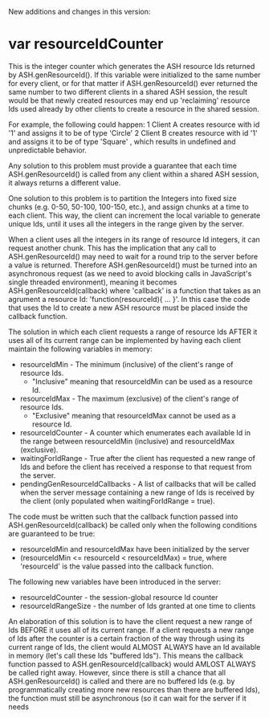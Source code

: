 New additions and changes in this version:
# var resourceIdCounter
This is the integer counter which generates the ASH resource Ids returned by ASH.genResourceId(). If this variable were initialized to the same number for every client, or for that matter if ASH.genResourceId() ever returned the same number to two different clients in a shared ASH session, the result would be that newly created resources may end up 'reclaiming' resource Ids used already by other clients to create a resource in the shared session.

For example, the following could happen:
 1 Client A creates resource with id '1' and assigns it to be of type 'Circle'
 2 Client B creates resource with id '1' and assigns it to be of type 'Square'
, which results in undefined and unpredictable behavior.

Any solution to this problem must provide a guarantee that each time ASH.genResourceId() is called from any client within a shared ASH session, it always returns a different value.

One solution to this problem is to partition the Integers into fixed size chunks (e.g. 0-50, 50-100, 100-150, etc.), and assign chunks at a time to each client. This way, the client can increment the local variable to generate unique Ids, until it uses all the integers in the range given by the server.

When a client uses all the integers in its range of resource Id integers, it can request another chunk. This has the implication that any call to ASH.genResourceId() may need to wait for a round trip to the server before a value is returned. Therefore ASH.genResourceId() must be turned into an asynchronous request (as we need to avoid blocking calls in JavaScript's single threaded environment), meaning it becomes ASH.genResourceId(callback) where 'callback' is a function that takes as an agrument a resource Id: 'function(resourceId){ ... }'. In this case the code that uses the Id to create a new ASH resource must be placed inside the callback function.

The solution in which each client requests a range of resource Ids AFTER it uses all of its current range can be implemented by having each client maintain the following variables in memory:
 - resourceIdMin - The minimum (inclusive) of the client's range of resource Ids.
     - "Inclusive" meaning that resourceIdMin can be used as a resource Id.
 - resourceIdMax - The maximum (exclusive) of the client's range of resource Ids.
     - "Exclusive" meaning that resourceIdMax cannot be used as a resource Id.
 - resourceIdCounter - A counter which enumerates each available Id in the range between resourceIdMin (inclusive) and resourceIdMax (exclusive).
 - waitingForIdRange - True after the client has requested a new range of Ids and before the client has received a response to that request from the server.
 - pendingGenResourceIdCallbacks - A list of callbacks that will be called when the server message containing a new range of Ids is received by the client (only populated when waitingForIdRange = true).
 
The code must be written such that the callback function passed into ASH.genResourceId(callback) be called only when the following conditions are guaranteed to be true:
 - resourceIdMin and resourceIdMax have been initialized by the server
 - (resourceIdMin <= resourceId < resourceIdMax) = true, where 'resourceId' is the value passed into the callback function.
 
The following new variables have been introduced in the server:
 - resourceIdCounter - the session-global resource Id counter
 - resourceIdRangeSize - the number of Ids granted at one time to clients

An elaboration of this solution is to have the client request a new range of Ids BEFORE it uses all of its current range. If a client requests a new range of Ids after the counter is a certain fraction of the way through using its current range of Ids, the client would ALMOST ALWAYS have an Id available in memory (let's call these Ids "buffered Ids"). This means the callback function passed to ASH.genResourceId(callback) would AMLOST ALWAYS be called right away. However, since there is still a chance that all ASH.genResourceId() is called and there are no buffered Ids (e.g. by programmatically creating more new resources than there are buffered Ids), the function must still be asynchronous (so it can wait for the server if it needs 
